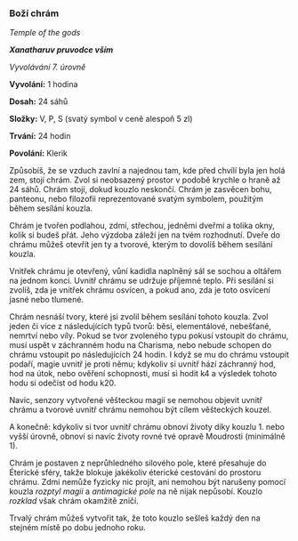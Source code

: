 ### Boží chrám

*Temple of the gods*

***Xanatharuv pruvodce vším***

 *Vyvolávání 7. úrovně* 
 

**Vyvolání:** 1 hodina

**Dosah:** 24 sáhů

**Složky:** V, P, S (svatý symbol v ceně alespoň 5 zl)

**Trvání:** 24 hodin

**Povolání:** Klerik
 
Způsobíš, že se vzduch zavlní a najednou tam, kde před chvílí byla jen holá zem, stojí chrám. Zvol si neobsazený prostor v podobě krychle o hraně až 24 sáhů. Chrám stojí, dokud kouzlo neskončí. Chrám je zasvěcen bohu, panteonu, nebo filozofii reprezentované svatým symbolem, použitým během sesílání kouzla. 

Chrám je tvořen podlahou, zdmi, střechou, jedněmi dveřmi a tolika okny, kolik si budeš přát. Jeho výzdoba záleží jen na tvém rozhodnutí. Dveře do chrámu můžeš otevřít jen ty a tvorové, kterým to dovolíš během sesílání kouzla.

Vnitřek chrámu je otevřený, vůní kadidla naplněný sál se sochou a oltářem na jednom konci. Uvnitř chrámu se udržuje příjemné teplo. Při sesílání si zvolíš, zda je vnitřek chrámu osvícen, a pokud ano, zda je toto osvícení jasné nebo tlumené.

Chrám nesnáší tvory, které jsi zvolil během sesílání tohoto kouzla. Zvol jeden či více z následujících typů tvorů: běsi, elementálové, nebešťané, nemrtví nebo víly. Pokud se tvor zvoleného typu pokusí vstoupit do chrámu, musí uspět v záchranném hodu na Charisma, nebo nebude schopen do chrámu vstoupit po následujících 24 hodin. I když se mu do chrámu vstoupit podaří, magie uvnitř je proti němu; kdykoliv si uvnitř hází záchranný hod, hod na útok, nebo ověření schopnosti, musí si hodit k4 a výsledek tohoto hodu si odečíst od hodu k20.

Navíc, senzory vytvořené věšteckou magií se nemohou objevit uvnitř chrámu a tvorové uvnitř chrámu nemohou být cílem věšteckých kouzel.

A konečně: kdykoliv si tvor uvnitř chrámu obnoví životy díky kouzlu 1. nebo vyšší úrovně, obnoví si navíc životy rovné tvé opravě Moudrosti (minimálně 1).

Chrám je postaven z neprůhledného silového pole, které přesahuje do Éterické sféry, takže blokuje jakékoliv éterické cestování do prostoru chrámu. Zdmi nemůže fyzicky nic projít, ani nemohou být narušeny pomocí kouzla *rozptyl magii* a *antimagické pole* na ně nijak nepůsobí. Kouzlo *rozklad* však chrám okamžitě zničí.

Trvalý chrám můžeš vytvořit tak, že toto kouzlo sešleš každý den na stejném místě po dobu jednoho roku.